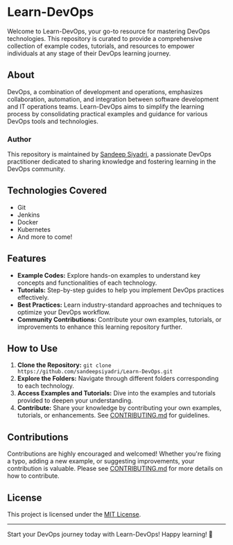 # Learn-DevOps

Welcome to Learn-DevOps, your go-to resource for mastering DevOps technologies. This repository is curated to provide a comprehensive collection of example codes, tutorials, and resources to empower individuals at any stage of their DevOps learning journey.

## About

DevOps, a combination of development and operations, emphasizes collaboration, automation, and integration between software development and IT operations teams. Learn-DevOps aims to simplify the learning process by consolidating practical examples and guidance for various DevOps tools and technologies.

### Author

This repository is maintained by [Sandeep Siyadri](https://github.com/SandeepSiyadri), a passionate DevOps practitioner dedicated to sharing knowledge and fostering learning in the DevOps community.

## Technologies Covered

- Git
- Jenkins
- Docker
- Kubernetes
- And more to come!

## Features

- **Example Codes:** Explore hands-on examples to understand key concepts and functionalities of each technology.
- **Tutorials:** Step-by-step guides to help you implement DevOps practices effectively.
- **Best Practices:** Learn industry-standard approaches and techniques to optimize your DevOps workflow.
- **Community Contributions:** Contribute your own examples, tutorials, or improvements to enhance this learning repository further.

## How to Use

1. **Clone the Repository:** `git clone https://github.com/sandeepsiyadri/Learn-DevOps.git`
2. **Explore the Folders:** Navigate through different folders corresponding to each technology.
3. **Access Examples and Tutorials:** Dive into the examples and tutorials provided to deepen your understanding.
4. **Contribute:** Share your knowledge by contributing your own examples, tutorials, or enhancements. See [CONTRIBUTING.md](CONTRIBUTING.md) for guidelines.

## Contributions

Contributions are highly encouraged and welcomed! Whether you're fixing a typo, adding a new example, or suggesting improvements, your contribution is valuable. Please see [CONTRIBUTING.md](CONTRIBUTING.md) for more details on how to contribute.

## License

This project is licensed under the [MIT License](LICENSE).

---

Start your DevOps journey today with Learn-DevOps! Happy learning! 🚀
